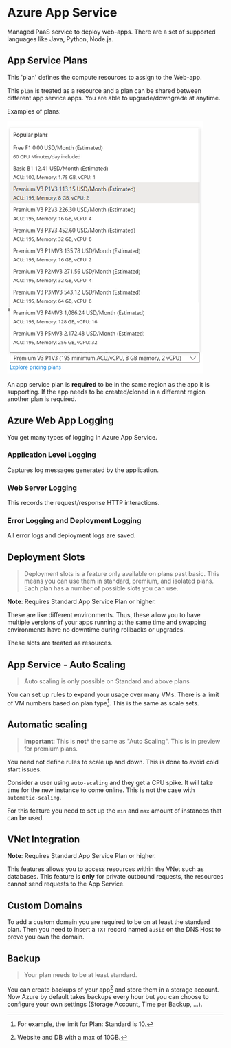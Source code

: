 
# Azure App Service

Managed PaaS service to deploy web-apps. There are a set of supported languages like Java, Python, Node.js.

## App Service Plans


This 'plan' defines the compute resources to assign to the Web-app.

This `plan` is treated as a resource and a plan can be shared between different app service apps. You are able to upgrade/downgrade at anytime.

Examples of plans:

![aap_plans_ex](../img/aap_plans_ex.png)

An app service plan is **required** to be in the same region as the app it is supporting. If the app needs to be created/cloned in a different region another plan is required.

## Azure Web App Logging

You get many types of logging in Azure App Service. 

### Application Level Logging

Captures log messages generated by the application.

### Web Server Logging

This records the request/response HTTP interactions.

### Error Logging and Deployment Logging

All error logs and deployment logs are saved. 

## Deployment Slots

> Deployment slots is a feature only available on plans past basic. This means you can use them in standard, premium, and isolated plans. Each plan has a number of possible slots you can use.

**Note**: Requires Standard App Service Plan or higher.

These are like different environments. Thus, these allow you to have multiple versions of your apps running at the same time and swapping environments have no downtime during rollbacks or upgrades. 

These slots are treated as resources.


## App Service - Auto Scaling

> Auto scaling is only possible on Standard and above plans

You can set up rules to expand your usage over many VMs. There is a limit of VM numbers based on plan type[^1]. This is the same as scale sets.


[^1]: For example, the limit for Plan: Standard is 10.

## Automatic scaling

> **Important**: This is **not*** the same as "Auto Scaling". This is in preview for premium plans.  

You need not define rules to scale up and down. This is done to avoid cold start issues.

Consider a user using `auto-scaling` and they get a CPU spike. It will take time for the new instance to come online. This is not the case with `automatic-scaling`. 

For this feature you need to set up the `min` and `max` amount of  instances that can be used.

## VNet Integration

**Note**: Requires Standard App Service Plan or higher.

This features allows you to access resources within the VNet such as databases. This feature is **only** for private outbound requests, the resources cannot send requests to the App Service.

## Custom Domains

To add a custom domain you are required to be on at least the standard plan. Then you need to insert a `TXT` record named `ausid` on the DNS Host to prove you own the domain. 

## Backup

> Your plan needs to be at least standard.

You can create backups of your app[^2] and store them in a storage account. Now Azure by default takes backups every hour but you can choose to configure your own settings (Storage Account, Time per Backup, ...).


[^2]: Website and DB with a max of 10GB.
